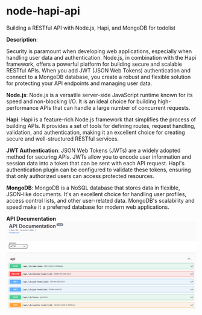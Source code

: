 # node-hapi-api

Building a RESTful API with Node.js, Hapi, and MongoDB for todolist 

**Description**:

Security is paramount when developing web applications, especially when handling user data and authentication. Node.js, in combination with the Hapi framework, offers a powerful platform for building secure and scalable RESTful APIs. When you add JWT (JSON Web Tokens) authentication and connect to a MongoDB database, you create a robust and flexible solution for protecting your API endpoints and managing user data.

**Node.js**: Node.js is a versatile server-side JavaScript runtime known for its speed and non-blocking I/O. It is an ideal choice for building high-performance APIs that can handle a large number of concurrent requests.

**Hapi**: Hapi is a feature-rich Node.js framework that simplifies the process of building APIs. It provides a set of tools for defining routes, request handling, validation, and authentication, making it an excellent choice for creating secure and well-structured RESTful services.

**JWT Authentication**: JSON Web Tokens (JWTs) are a widely adopted method for securing APIs. JWTs allow you to encode user information and session data into a token that can be sent with each API request. Hapi's authentication plugin can be configured to validate these tokens, ensuring that only authorized users can access protected resources.

**MongoDB**: MongoDB is a NoSQL database that stores data in flexible, JSON-like documents. It's an excellent choice for handling user profiles, access control lists, and other user-related data. MongoDB's scalability and speed make it a preferred database for modern web applications.

**API Documentation**
![Alt text](image.png)
